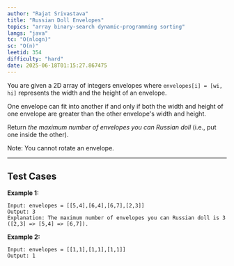 ```yaml
---
author: "Rajat Srivastava"
title: "Russian Doll Envelopes"
topics: "array binary-search dynamic-programming sorting"
langs: "java"
tc: "O(nlogn)"
sc: "O(n)"
leetid: 354
difficulty: "hard"
date: 2025-06-18T01:15:27.867475
---
```


You are given a 2D array of integers envelopes where `envelopes[i] = [wi, hi]` represents the width and the height of an envelope.

One envelope can fit into another if and only if both the width and height of one envelope are greater than the other envelope's width and height.

Return _the maximum number of envelopes you can Russian doll_ (i.e., put one inside the other).

Note: You cannot rotate an envelope.

---

## Test Cases

**Example 1:** 
```
Input: envelopes = [[5,4],[6,4],[6,7],[2,3]]
Output: 3
Explanation: The maximum number of envelopes you can Russian doll is 3 ([2,3] => [5,4] => [6,7]).
```

**Example 2:** 
```
Input: envelopes = [[1,1],[1,1],[1,1]]
Output: 1
```